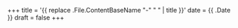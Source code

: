 +++
title = '{{ replace .File.ContentBaseName "-" " " | title }}'
date = {{ .Date }}
draft = false 
+++
